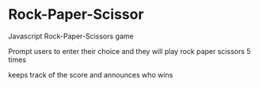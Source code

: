 # Rock-Paper-Scissor

Javascript Rock-Paper-Scissors game

Prompt users to enter their choice and they will play rock paper scissors 5 times

keeps track of the score and announces who wins